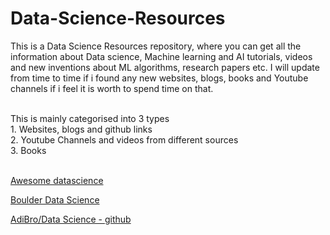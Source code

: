 # Data-Science-Resources
This is a Data Science Resources repository, where you can get all the information about Data science, Machine learning and AI tutorials, videos and new inventions about ML algorithms, research papers etc. I will update from time to time if i found any new websites, blogs, books and Youtube channels if i feel it is worth to spend time on that. 

<br>
This is mainly categorised into 3 types <br>
1. Websites, blogs and github links <br>
2. Youtube Channels and videos from different sources <br>
3. Books <br>
<br>

[Awesome datascience](https://github.com/academic/awesome-datascience) <br>

[Boulder Data Science](http://boulderdatascience.github.io/data-science-resources/) <br>

[AdiBro/Data Science - github](https://github.com/AdiBro/Data-Science-Resources)
